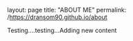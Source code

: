layout: page
title: "ABOUT ME"
permalink: /https://dransom90.github.io/about

Testing....testing...Adding new content
